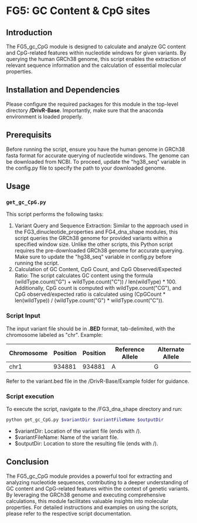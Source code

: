 # FG5: GC Content & CpG sites

## Introduction

The FG5_gc_CpG module is designed to calculate and analyze GC content and CpG-related features within nucleotide windows for given variants. By querying the human GRCh38 genome, this script enables the extraction of relevant sequence information and the calculation of essential molecular properties.

## Installation and Dependencies
Please configure the required packages for this module in the top-level directory **/DrivR-Base**. Importantly, make sure that the anaconda environment is loaded properly.
## Prerequisits
Before running the script, ensure you have the human genome in GRCh38 fasta format for accurate querying of nucleotide windows. The genome can be downloaded from NCBI. To proceed, update the "hg38_seq" variable in the config.py file to specify the path to your downloaded genome.

## Usage

### `get_gc_CpG.py`

This script performs the following tasks:
1. Variant Query and Sequence Extraction: Similar to the approach used in the FG3_dinucleotide_properties and FG4_dna_shape modules, this script queries the GRCh38 genome for provided variants within a specified window size. Unlike the other scripts, this Python script requires the pre-downloaded GRCh38 genome for accurate querying. Make sure to update the "hg38_seq" variable in config.py before running the script.
2. Calculation of GC Content, CpG Count, and CpG Observed/Expected Ratio: The script calculates GC content using the formula (wildType.count("G") + wildType.count("C")) / len(wildType) * 100. Additionally, CpG count is computed with wildType.count("CG"), and CpG observed/expected ratio is calculated using (CpGCount * len(wildType)) / (wildType.count("G") * wildType.count("C")).

### Script Input

The input variant file should be in **.BED** format, tab-delimited, with the chromosome labeled as "chr". Example:

| Chromosome | Position | Position | Reference Allele | Alternate Allele |
| ---------- | -------- | -------- | ---------------- | ---------------- |
|    chr1    |  934881  |  934881  |        A         |         G        | 

Refer to the variant.bed file in the /DrivR-Base/Example folder for guidance.

### Script execution
To execute the script, navigate to the /FG3_dna_shape directory and run:

```bash
python get_gc_CpG.py $variantDir $variantFileName $outputDir
```

* $variantDir: Location of the variant file (ends with /).
* $variantFileName: Name of the variant file.
* $outputDir: Location to store the resulting file (ends with /).

## Conclusion
The FG5_gc_CpG module provides a powerful tool for extracting and analyzing nucleotide sequences, contributing to a deeper understanding of GC content and CpG-related features within the context of genetic variants. By leveraging the GRCh38 genome and executing comprehensive calculations, this module facilitates valuable insights into molecular properties. For detailed instructions and examples on using the scripts, please refer to the respective script documentation.


